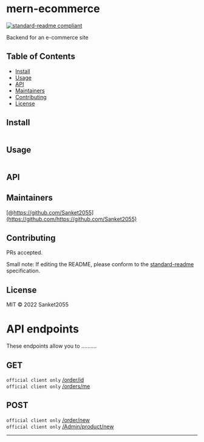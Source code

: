 # mern-ecommerce

[![standard-readme compliant](https://img.shields.io/badge/standard--readme-OK-green.svg?style=flat-square)](https://github.com/RichardLitt/standard-readme)

Backend for an e-commerce site

## Table of Contents

- [Install](#install)
- [Usage](#usage)
- [API](#api)
- [Maintainers](#maintainers)
- [Contributing](#contributing)
- [License](#license)

## Install

```

```

## Usage

```

```

## API

## Maintainers

[@https://github.com/Sanket2055](https://github.com/https://github.com/Sanket2055)

## Contributing

PRs accepted.

Small note: If editing the README, please conform to the [standard-readme](https://github.com/RichardLitt/standard-readme) specification.

## License

MIT © 2022 Sanket2055

# API endpoints

These endpoints allow you to ..........

## GET

`official client only` [/order/id](#get-orderid) <br/>
`official client only` [/orders/me](#get-user-orders) <br/>

## POST

`official client only` [/order/new](#post-neworder) <br/>
`official client only` [/Admin/product/new](#does-something) <br/>

---
